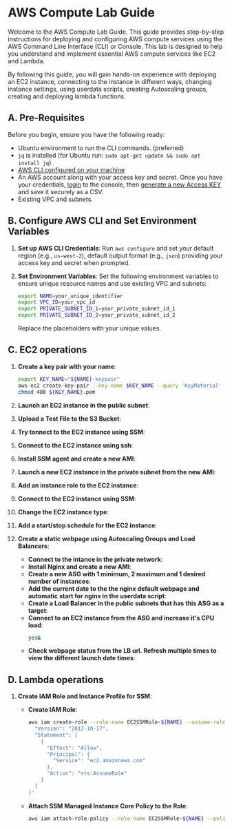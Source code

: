 # AWS Compute Lab Guide

Welcome to the AWS Compute Lab Guide.
This guide provides step-by-step instructions for deploying and configuring AWS compute services using the AWS Command Line Interface (CLI) or Console.
This lab is designed to help you understand and implement essential AWS compute services like EC2 and Lambda.

By following this guide, you will gain hands-on experience with deploying an EC2 instance, connecting to the instance in different ways, changing instance settings, using userdata scripts, creating Autoscaling groups, creating and deploying lambda functions.

## A. Pre-Requisites

Before you begin, ensure you have the following ready:

- Ubuntu environment to run the CLI commands. (preferred)
- `jq` is installed (for Ubuntu run: `sudo apt-get update && sudo apt install jq`)
- [AWS CLI configured on your machine](https://docs.aws.amazon.com/cli/latest/userguide/getting-started-install.html)
- An AWS account along with your access key and secret. Once you have your credentials, [login](https://console.aws.amazon.com/) to the console, then [generate a new Access KEY](https://docs.aws.amazon.com/IAM/latest/UserGuide/id_credentials_access-keys.html#Using_CreateAccessKey) and save it securely as a CSV.
- Existing VPC and subnets.

## B. Configure AWS CLI and Set Environment Variables

1. **Set up AWS CLI Credentials**: Run `aws configure` and set your default region (e.g., `us-west-2`), default output format (e.g., `json`) providing your access key and secret when prompted.

2. **Set Environment Variables**: Set the following environment variables to ensure unique resource names and use existing VPC and subnets:

    ```bash
    export NAME=your_unique_identifier
    export VPC_ID=your_vpc_id
    export PRIVATE_SUBNET_ID_1=your_private_subnet_id_1
    export PRIVATE_SUBNET_ID_2=your_private_subnet_id_2    
    ```

    Replace the placeholders with your unique values.

## C. EC2 operations

01. **Create a key pair with your name**:

    ```bash
    export KEY_NAME="${NAME}-keypair"
    aws ec2 create-key-pair --key-name $KEY_NAME --query 'KeyMaterial' --output text > ${KEY_NAME}.pem
    chmod 400 ${KEY_NAME}.pem
    ```

02. **Launch an EC2 instance in the public subnet**:

03. **Upload a Test File to the S3 Bucket**:

04. **Try tonnect to the EC2 instance using SSM**:

05. **Connect to the EC2 instance using ssh**:

06. **Install SSM agent and create a new AMI**:

07. **Launch a new EC2 instance in the private subnet from the new AMI**:

08. **Add an instance role to the EC2 instance**:

09. **Connect to the EC2 instance using SSM**:

11. **Change the EC2 instance type**:

12. **Add a start/stop schedule for the EC2 instance**:

13. **Create a static webpage using Autoscaling Groups and Load Balancers**:

    - **Connect to the intance in the private network**:
    - **Install Nginx and create a new AMI**:
    - **Create a new ASG with 1 minimum, 2 maximum and 1 desired number of instances**:
    - **Add the current date to the the nginx default webpage and automatic start for nginx in the userdata script**:
    - **Create a Load Balancer in the public subnets that has this ASG as a target**:
    - **Connect to an EC2 instance from the ASG and increase it's CPU load**:
        ```bash
        yes&
        ```    
    - **Check webpage status from the LB url. Refresh multiple times to view the different launch date times**:


## D. Lambda operations

1. **Create IAM Role and Instance Profile for SSM**:

    - **Create IAM Role**:

        ```bash
        aws iam create-role --role-name EC2SSMRole-${NAME} --assume-role-policy-document '{
          "Version": "2012-10-17",
          "Statement": [
            {
              "Effect": "Allow",
              "Principal": {
                "Service": "ec2.amazonaws.com"
              },
              "Action": "sts:AssumeRole"
            }
          ]
        }'
        ```

    - **Attach SSM Managed Instance Core Policy to the Role**:

        ```bash
        aws iam attach-role-policy --role-name EC2SSMRole-${NAME} --policy-arn arn:aws:iam::aws:policy/AmazonSSMManagedInstanceCore
        ```
